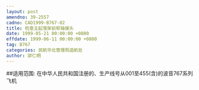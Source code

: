 ```yaml
---
layout: post
amendno: 39-2557
cadno: CAD1999-B767-02
title: 检查主起落架前枢轴接头
date: 1999-05-21 00:00:00 +0800
effdate: 1999-06-11 00:00:00 +0800
tag: B767
categories: 民航华北管理局适航处
author: 邵仁明
---
```


##适用范围:
在中华人民共和国注册的、生产线号从001至455(含)的波音767系列飞机

